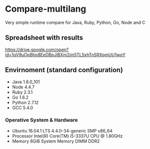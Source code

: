 # Compare-multilang

Very simple runtime compare for Java, Ruby, Python, Go, Node and C

## Spreadsheet with results

<https://drive.google.com/open?id=1qV9uOpBhp8EeDBpJiBXm2ijn5TL5xhTnSRXqmUU1wqY>

## Envirnoment (standard configuration)

- Java 1.8.0_101
- Node 4.4.7
- Ruby 2.3.1
- Go 1.6.2
- Python 2.7.12
- GCC 5.4.0

### Operative System & Hardware

- Ubuntu 16.04.1 LTS 4.4.0-34-generic SMP x86_64
- Processor Intel(R) Core(TM) i5-3337U CPU @ 1.80GHz
- Memory 8GiB System Memory DIMM DDR2
